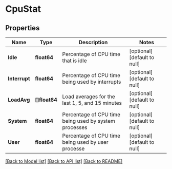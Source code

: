 # CpuStat

## Properties
Name | Type | Description | Notes
------------ | ------------- | ------------- | -------------
**Idle** | **float64** | Percentage of CPU time that is idle | [optional] [default to null]
**Interrupt** | **float64** | Percentage of CPU time being used by interrupts | [optional] [default to null]
**LoadAvg** | **[]float64** | Load averages for the last 1, 5, and 15 minutes | [optional] [default to null]
**System** | **float64** | Percentage of CPU time being used by system processes | [optional] [default to null]
**User** | **float64** | Percentage of CPU time being used by user processe | [optional] [default to null]

[[Back to Model list]](../README.md#documentation-for-models) [[Back to API list]](../README.md#documentation-for-api-endpoints) [[Back to README]](../README.md)

